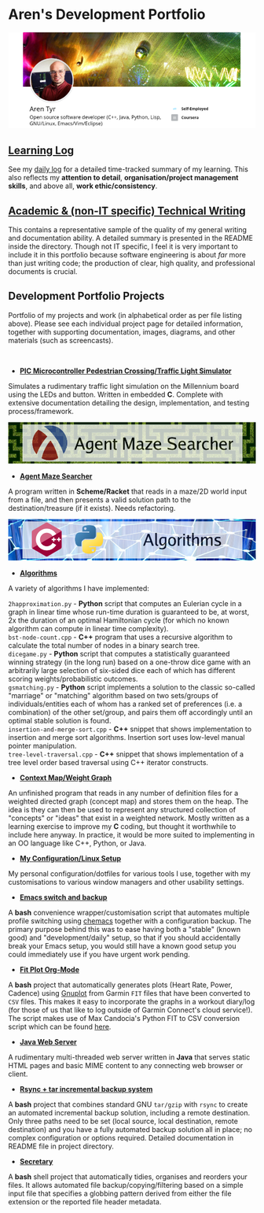 # Aren's Development Portfolio

![](./img/portfolio-banner.png)

## [Learning Log](./daily-log.org) 

See my [daily log](./daily-log.org) for a detailed time-tracked summary of my learning. This also reflects my **attention to detail**, **organisation/project management skills**, and above all, **work ethic/consistency**.  

## [Academic & (non-IT specific) Technical Writing](./Academic-and-Technical-Writing-examples)

This contains a representative sample of the quality of my general writing and documentation ability. A detailed summary is presented in the README inside the directory. Though not IT specific, I feel it is very important to include it in this portfolio because software engineering is about *far* more than just writing code; the production of clear, high quality, and professional documents is crucial.  

## Development Portfolio Projects

Portfolio of my projects and work (in alphabetical order as per file listing above). Please see each individual project page for detailed information, together with supporting documentation, images, diagrams, and other materials (such as screencasts).  

![[](./img/pic-project-banner.png)](./PIC-traffic-light)

- [**PIC Microcontroller Pedestrian Crossing/Traffic Light Simulator**](./PIC-traffic-light)

Simulates a rudimentary traffic light simulation on the Millennium board using the LEDs and button. Written in embedded **C**. Complete with extensive documentation detailing the design, implementation, and testing process/framework.  

![](./img/agent-project-banner.png)

- [**Agent Maze Searcher**](./agent-maze-searcher)

A program written in **Scheme/Racket** that reads in a maze/2D world input from a file, and then presents a valid solution path to the destination/treasure (if it exists). Needs refactoring.  

![](./img/algorithms-banner.png)

- [**Algorithms**](./algorithms)

A variety of algorithms I have implemented:

`2happroximation.py` - **Python** script that computes an Eulerian cycle in a graph in linear time whose run-time duration is guaranteed to be, at worst, 2x the duration of an optimal Hamiltonian cycle (for which no known algorithm can compute in linear time complexity).  
`bst-node-count.cpp` - **C++** program that uses a recursive algorithm to calculate the total number of nodes in a binary search tree.  
`dicegame.py` - **Python** script that computes a statistically guaranteed winning strategy (in the long run) based on a one-throw dice game with an arbitrarily large selection of six-sided dice each of which has different scoring weights/probabilistic outcomes.  
`gsmatching.py` - **Python** script implements a solution to the classic so-called "marriage" or "matching" algorithm based on two sets/groups of individuals/entities each of whom has a ranked set of preferences (i.e. a combination) of the other set/group, and pairs them off accordingly until an optimal stable solution is found.  
`insertion-and-merge-sort.cpp` - **C++** snippet that shows implementation to insertion and merge sort algorithms. Insertion sort uses low-level manual pointer manipulation.  
`tree-level-traversal.cpp` - **C++** snippet that shows implementation of a tree level order based traversal using C++ iterator constructs.

- [**Context Map/Weight Graph**](./context-weighted-graph)

An unfinished program that reads in any number of definition files for a weighted directed graph (concept map) and stores them on the heap. The idea is they can then be used to represent any structured collection of "concepts" or "ideas" that exist in a weighted network. Mostly written as a learning exercise to improve my **C** coding, but thought it worthwhile to include here anyway. In practice, it would be more suited to implementing in an OO language like C++, Python, or Java.  

- [**My Configuration/Linux Setup**](./config)

My personal configuration/dotfiles for various tools I use, together with my customisations to various window managers and other usability settings.  

- [**Emacs switch and backup**](./emacs-switch-and-backup)

A **bash** convenience wrapper/customisation script that automates multiple profile switching using [chemacs](https://github.com/plexus/chemacs) together with a configuration backup. The primary purpose behind this was to ease having both a "stable" (known good) and "development/daily" setup, so that if you should accidentally break your Emacs setup, you would still have a known good setup you could immediately use if you have urgent work pending.  

- [**Fit Plot Org-Mode**](./fit-plot-org-mode) 

A **bash** project that automatically generates plots (Heart Rate, Power, Cadence) using [Gnuplot](http://www.gnuplot.info/) from Garmin `FIT` files that have been converted to `CSV` files. This makes it easy to incorporate the graphs in a workout diary/log (for those of us that like to log outside of Garmin Connect's cloud service!). The script makes use of Max Candocia's Python FIT to CSV conversion script which can be found [here](https://github.com/mcandocia/fit_processing).  

- [**Java Web Server**](./java-mt-webserver)

A rudimentary multi-threaded web server written in **Java** that serves static HTML pages and basic MIME content to any connecting web browser or client.  

- [**Rsync + tar incremental backup system**](./rsync-incremental-backup) 

A **bash** project that combines standard GNU `tar/gzip` with `rsync` to create an automated incremental backup solution, including a remote destination. Only three paths need to be set (local source, local destination, remote destination) and you have a fully automated backup solution all in place; no complex configuration or options required. Detailed documentation in README file in project directory.  

- [**Secretary**](./secretary)

A **bash** shell project that automatically tidies, organises and reorders your files. It allows automated file backup/copying/filtering based on a simple input file that specifies a globbing pattern derived from either the file extension or the reported file header metadata.  
